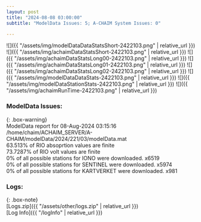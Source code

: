 ```yaml
---
layout: post
title: "2024-08-08 03:00:00"
subtitle: "ModelData Issues: 5; A-CHAIM System Issues: 0"

---
```


![]({{ "/assets/img/modelDataDataStatsShort-2422103.png" | relative_url }})
![]({{ "/assets/img/achaimDataStatsShort-2422103.png" | relative_url }})
![]({{ "/assets/img/achaimDataStatsLong00-2422103.png" | relative_url }})
![]({{ "/assets/img/achaimDataStatsLong01-2422103.png" | relative_url }})
![]({{ "/assets/img/achaimDataStatsLong02-2422103.png" | relative_url }})
![]({{ "/assets/img/modelDataDataStats-2422103.png" | relative_url }})
![]({{ "/assets/img/modelDataStationStats-2422103.png" | relative_url }})
![]({{ "/assets/img/achaimRunTime-2422103.png" | relative_url }})


### ModelData Issues:  
  
{: .box-warning}  
 ModelData report for 08-Aug-2024 03:15:16   
 /home/chaim/ACHAIM_SERVER/A-CHAIM/modelData/2024/221/03/modelData.mat   
 63.513% of RIO absoprtion values are finite   
 73.7287% of RIO volt values are finite   
 0% of all possible stations for IONO were downloaded. x6519   
 0% of all possible stations for SENTINEL were downloaded. x5974   
 0% of all possible stations for KARTVERKET were downloaded. x981   
  


### Logs:  
  
{: .box-note}  
[Logs.zip]({{ "/assets/other/logs.zip" | relative_url }})  
[Log Info]({{ "/logInfo" | relative_url }})  

